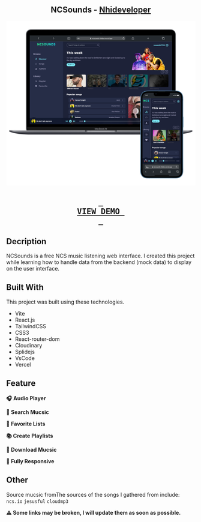 <h2 align="center">
  NCSounds - <a href="https://nhideveloper.id.vn" target="_blank">Nhideveloper</a>
</h2>
<div align="center">
  <img alt="Demo" src="./screen_shot/ncsounds_screen_shot.png" />
</div>

<h2 align="center">
  
  [<kbd> <br> VIEW DEMO <br> </kbd>][KBD]
  
</h2>


## Decription

NCSounds is a free NCS music listening web interface. I created this project while learning how to handle data from the backend (mock data) to display on the user interface.

## Built With

This project was built using these technologies.

- Vite
- React.js
- TailwindCSS
- CSS3
- React-router-dom
- Cloudinary
- Splidejs
- VsCode
- Vercel

## Feature

**️🎧 Audio Player**

**🔎 Search Mucsic**

**💟 Favorite Lists**

**📚 Create Playlists**

**️🎵 Download Mucsic**

**📱 Fully Responsive**

## Other

Source mucsic fromThe sources of the songs I gathered from include: `ncs.io`  `jesusful`  `cloudmp3`

**⚠️ Some links may be broken, I will update them as soon as possible.**


[KBD]: https://ncsounds-nhidev.vercel.app
